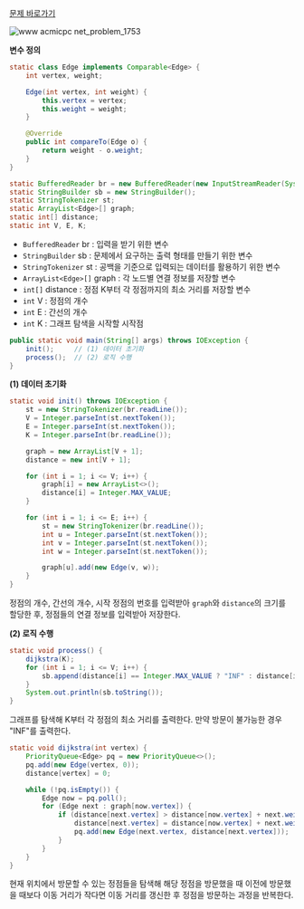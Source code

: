 [문제 바로가기](https://www.acmicpc.net/problem/1753)

![www acmicpc net_problem_1753](https://user-images.githubusercontent.com/78605779/191504158-c1ae53d6-2a88-4d5a-95e4-3cc3d03d5fd1.png)

**변수 정의**

```java
static class Edge implements Comparable<Edge> {
    int vertex, weight;

    Edge(int vertex, int weight) {
        this.vertex = vertex;
        this.weight = weight;
    }

    @Override
    public int compareTo(Edge o) {
        return weight - o.weight;
    }
}

static BufferedReader br = new BufferedReader(new InputStreamReader(System.in));
static StringBuilder sb = new StringBuilder();
static StringTokenizer st;
static ArrayList<Edge>[] graph;
static int[] distance;
static int V, E, K;
```

- `BufferedReader` br : 입력을 받기 위한 변수
- `StringBuilder` sb : 문제에서 요구하는 출력 형태를 만들기 위한 변수
- `StringTokenizer` st : 공백을 기준으로 입력되는 데이터를 활용하기 위한 변수
- `ArrayList<Edge>[]` graph : 각 노드별 연결 정보를 저장할 변수
- `int[]` distance : 정점 K부터 각 정점까지의 최소 거리를 저장할 변수
- `int` V : 정점의 개수
- `int` E : 간선의 개수
- `int` K : 그래프 탐색을 시작할 시작점

```java
public static void main(String[] args) throws IOException {
    init();     // (1) 데이터 초기화
    process();  // (2) 로직 수행
}
```

**(1) 데이터 초기화**

```java
static void init() throws IOException {
    st = new StringTokenizer(br.readLine());
    V = Integer.parseInt(st.nextToken());
    E = Integer.parseInt(st.nextToken());
    K = Integer.parseInt(br.readLine());

    graph = new ArrayList[V + 1];
    distance = new int[V + 1];

    for (int i = 1; i <= V; i++) {
        graph[i] = new ArrayList<>();
        distance[i] = Integer.MAX_VALUE;
    }

    for (int i = 1; i <= E; i++) {
        st = new StringTokenizer(br.readLine());
        int u = Integer.parseInt(st.nextToken());
        int v = Integer.parseInt(st.nextToken());
        int w = Integer.parseInt(st.nextToken());

        graph[u].add(new Edge(v, w));
    }
}
```

정점의 개수, 간선의 개수, 시작 정점의 번호를 입력받아 `graph`와 `distance`의 크기를 할당한 후, 정점들의 연결 정보를 입력받아 저장한다.

**(2) 로직 수행**

```java
static void process() {
    dijkstra(K);
    for (int i = 1; i <= V; i++) {
        sb.append(distance[i] == Integer.MAX_VALUE ? "INF" : distance[i]).append("\n");
    }
    System.out.println(sb.toString());
}
```

그래프를 탐색해 K부터 각 정점의 최소 거리를 출력한다. 만약 방문이 불가능한 경우 "INF"를 출력한다.

```java
static void dijkstra(int vertex) {
    PriorityQueue<Edge> pq = new PriorityQueue<>();
    pq.add(new Edge(vertex, 0));
    distance[vertex] = 0;

    while (!pq.isEmpty()) {
        Edge now = pq.poll();
        for (Edge next : graph[now.vertex]) {
            if (distance[next.vertex] > distance[now.vertex] + next.weight) {
                distance[next.vertex] = distance[now.vertex] + next.weight;
                pq.add(new Edge(next.vertex, distance[next.vertex]));
            }
        }
    }
}
```

현재 위치에서 방문할 수 있는 정점들을 탐색해 해당 정점을 방문했을 때 이전에 방문했을 때보다 이동 거리가 작다면 이동 거리를 갱신한 후 정점을 방문하는 과정을 반복한다.